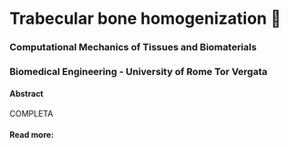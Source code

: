# Trabecular bone homogenization 🦴
### Computational Mechanics of Tissues and Biomaterials
### Biomedical Engineering - University of Rome Tor Vergata

#### Abstract

COMPLETA

#### Read more:

